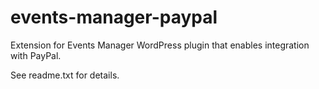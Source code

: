 # events-manager-paypal
Extension for Events Manager WordPress plugin that enables integration with PayPal.

See readme.txt for details.
